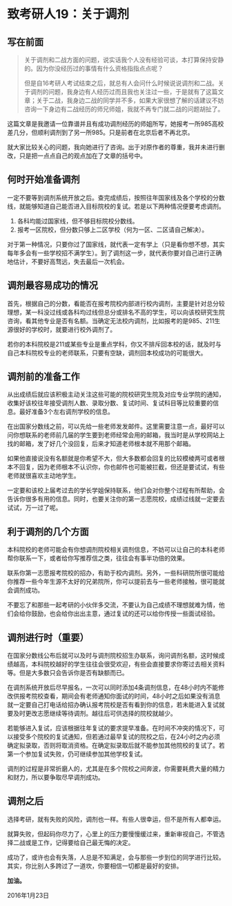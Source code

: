 # 致考研人19：关于调剂

## 写在前面

> 关于调剂和二战方面的问题，说实话我个人没有经验可谈，本打算保持安静的。因为你没经历过的事情有什么资格指指点点呢？
>
> 但是自16考研人考试结束之后，就总有人会问什么时候说说调剂和二战。关于调剂的问题，我身边有人经历过而且我也关注过一些，于是就有了这篇文章；关于二战，我身边二战的同学并不多，如果大家很想了解的话建议不妨咨询一下身边有二战经历的师兄师姐，我就不再专门就二战的问题胡扯了。

这篇文章是我邀请一位靠谱并且有成功调剂经历的师姐所写，她报考一所985高校差几分，但顺利调剂到了另一所985。只是前者在北京后者不再北京。

就大家比较关心的问题，我向她进行了咨询。出于对原作者的尊重，我并未进行删改，只是把一点点自己的观点加在了文章的括号中。

## 何时开始准备调剂

一定不要等到调剂系统开放之后。查完成绩后，按照往年国家线及各个学校的分数线，就能够知道自己能否进入目标院校的复试。若是以下两种情况便要考虑调剂。

1. 各科均能过国家线，但不够目标院校分数线。
2. 报考一区院校，但分数只够上二区学校（何为一区、二区请自己解决）。

对于第一种情况，只要你过了国家线，就代表一定有学上（只是看你想不想，其实每年多会有一些学校招不满学生）。到了调剂这一步，就代表你要对自己进行正确地估计，不要好高骛远，失去最后一次机会。

## 调剂最容易成功的情况

首先，根据自己的分数，看能否在报考院校内部进行校内调剂，主要是针对总分较理想，某一科没过线或各科均过线但总分或排名不高的学生，可以向该校研究生院咨询，看其他专业是否有名额。当确定无法校内调剂，比如报考的是985、211生源很好的学校时，就要进行校外调剂了。

若你的本科院校是211或某些专业是重点学科，你又不排斥回本校的话，就及时与自己本科院校专业的老师联系，只要有空缺，调剂回本校成功的可能很大。

## 调剂前的准备工作

从出成绩后就应该积极主动关注这些可能的院校研究生院及对应专业学院的通知，收集好该校往年接受调剂人数、录取分数、复试时间、复试科目等比较重要的信息。最好准备3个左右调剂学校的信息。

在出国家分数线之前，可以先给一些老师发发邮件。这里需要注意一点，最好可以问你想联系的老师前几届的学生要到老师经常会用的邮箱，我当时是从学校网站上找的邮箱，发了好几个没回复，后来才知道老师根本就不用那个邮箱。

如果他直接说没有名额就是你希望不大，但大多数都会回复的比较模棱两可或者根本不回复，因为老师根本不认识你，你也邮件也可能被拦截，但还是要试试，有些老师就很喜欢主动地学生。

一定要和该校上届考过去的学长学姐保持联系，他们会对你整个过程有所帮助，会告诉你很多有用的信息。同时，也要关注你的第一志愿院校，成绩过线就一定要去试试，万一过了呢。

## 利于调剂的几个方面

本科院校的老师可能会有你想调剂院校相关调剂信息，不妨可以让自己的本科老师帮你联系一下，或者给你写推荐信之类，往往会有事半功倍的效果。

联系你第一志愿报考院校的招办，有助于校内调剂。另外，一些科研院所很可能给你推荐一些今年生源不太好的兄弟院所，你可以提前去与一些老师接触，很可能就会调剂成功。

不要忘了和那些一起考研的小伙伴多交流，不要认为自己成绩不理想就难为情，他们会给你鼓励，也会给你出出主意，通过复试的还可以给你传授一些面试经验。

## 调剂进行时（重要）

在国家分数线公布后就可以及时与调剂院校招生办联系，询问调剂名额，这时候成绩越高，本科院校越好的学生往往会很受欢迎，有些会直接要求你寄过去相关资料等。但是大多数只会告诉你是否有缺额而已。

在调剂系统开放后尽早报名，一次可以同时添加4条调剂信息，在48小时内不能修改供报考院校查看，期间会有老师通知你面试的时间，48小时之后如果没有消息就一定要自己打电话给招办确认报考院校是否有看到你的信息，若未能进入复试就要及时更改志愿继续等待调剂。越往后可供选择的院校就越少。

若能够进入复试，应该根据往年复试的要求提早准备。在时间不冲突的情况下，可以接受多个院校的复试通知，但若通过最早复试的院校之后，在24小时之内必须确定拟录取，否则将取消资格。在确定拟录取后就不能参加其他院校的复试了。若第一个参加复试失败，仍可继续参加其他学校复试。

调剂的过程是非常折磨人的，尤其是在多个院校之间奔波，你需要耗费大量的精力和财力，所以要争取尽早调剂成功。

## 调剂之后

选择考研，就有失败的风险，调剂也一样。有些人很幸运，但不是所有人都幸运。

就算失败，但起码你尽力了，心里上的压力要慢慢缓过来，重新审视自己，不管选择二战或是工作，记得要给自己最无悔的决定。

成功了，或许也会有失落，人总是不知满足，会与那些一步到位的同学进行比较。其实，你比别人多跨过了一道坎，你要相信一切都是最好的安排。

**加油。**

2016年1月23日

